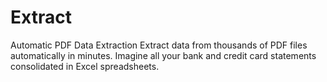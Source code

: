 # Extract

Automatic PDF Data Extraction Extract data from thousands of PDF files automatically in minutes. Imagine all your bank and credit card statements consolidated in Excel spreadsheets.

